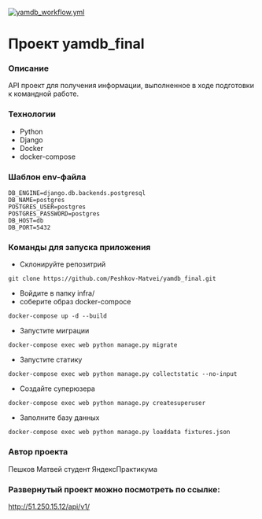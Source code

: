 [![yamdb_workflow.yml](https://github.com/Peshkov-Matvei/yamdb_final/actions/workflows/yamdb_workflow.yml/badge.svg)](https://github.com/Peshkov-Matvei/yamdb_final/actions/workflows/yamdb_workflow.yml)
# Проект yamdb_final
### Описание
API проект для получения информации, выполненное в ходе подготовки к командной работе.
### Технологии
- Python
- Django
- Docker
- docker-compose
### Шаблон env-файла
```
DB_ENGINE=django.db.backends.postgresql
DB_NAME=postgres
POSTGRES_USER=postgres
POSTGRES_PASSWORD=postgres
DB_HOST=db
DB_PORT=5432
```
### Команды для запуска приложения
- Склонируйте репозитрий 
```
git clone https://github.com/Peshkov-Matvei/yamdb_final.git
```
- Войдите в папку infra/
- соберите образ docker-compoce
```
docker-compose up -d --build
```
- Запустите миграции
```
docker-compose exec web python manage.py migrate
```
- Запустите статику
```
docker-compose exec web python manage.py collectstatic --no-input
```
- Создайте суперюзера
```
docker-compose exec web python manage.py createsuperuser
```
- Заполните базу данных 
```
docker-compose exec web python manage.py loaddata fixtures.json
```
### Автор проекта
Пешков Матвей студент ЯндексПрактикума
### Развернутый проект можно посмотреть по ссылке:
http://51.250.15.12/api/v1/
